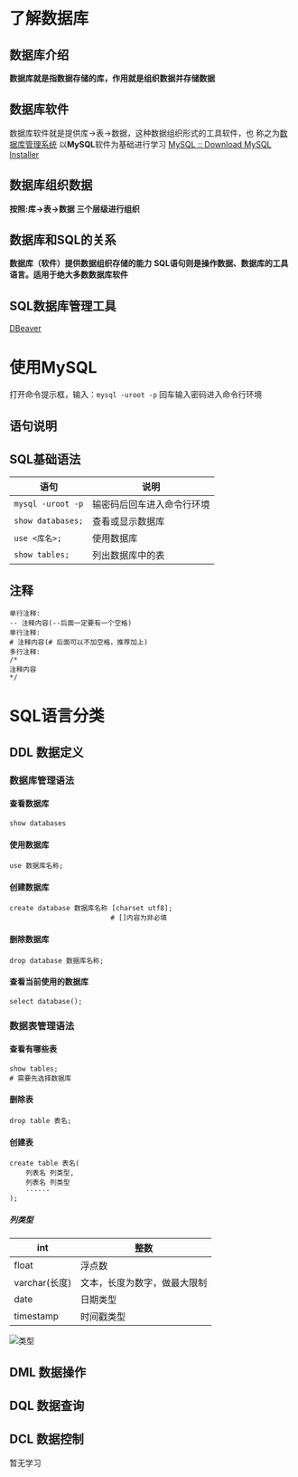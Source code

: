 # 了解数据库

## 数据库介绍

**数据库就是指数据存储的库，作用就是组织数据并存储数据**
## 数据库软件
数据库软件就是提供库->表->数据，这种数据组织形式的工具软件，也
称之为<u>数据库管理系统</u>
以**MySQL**软件为基础进行学习  [MySQL :: Download MySQL Installer](https://dev.mysql.com/downloads/installer/)
## 数据库组织数据

**按照:库->表->数据 三个层级进行组织**
## 数据库和SQL的关系

**数据库（软件）提供数据组织存储的能力**
**SQL语句则是操作数据、数据库的工具语言。适用于绝大多数数据库软件**
## SQL数据库管理工具
[DBeaver](https://dbeaver.io/download/)
# 使用MySQL

打开命令提示框，输入：`mysql -uroot -p` 回车输入密码进入命令行环境
## 语句说明
## SQL基础语法
| 语句 | 说明 |
| ---- | ---- |
| `mysql -uroot -p` | 输密码后回车进入命令行环境 |
| `show databases;` | 查看或显示数据库 |
| `use <库名>;` | 使用数据库 |
| `show tables;` | 列出数据库中的表 |
## 注释
```
单行注释: 
-- 注释内容(--后面一定要有一个空格)
单行注释:
# 注释内容(# 后面可以不加空格，推荐加上)
多行注释:
/*
注释内容
*/
```
# SQL语言分类
## DDL 数据定义
### 数据库管理语法
#### 查看数据库
```mysql
show databases
```
#### 使用数据库
```mysql
use 数据库名称;
```
#### 创建数据库
```mysql
create database 数据库名称 [charset utf8];
					     # []内容为非必填
```
#### 删除数据库
```mysql
drop database 数据库名称;
```
#### 查看当前使用的数据库
```mysql
select database();
```
### 数据表管理语法
#### 查看有哪些表
```mysql
show tables;
# 需要先选择数据库
```
#### 删除表
```mysql
drop table 表名;
```
#### 创建表
```mysql
create table 表名(
	列表名 列类型,
	列表名 列类型
	······
);
```
##### 列类型
| int | 整数 |
| ---- | ---- |
| float | 浮点数 |
| varchar(长度) | 文本，长度为数字，做最大限制 |
| date | 日期类型 |
| timestamp | 时间戳类型 |

![类型](https://hew666.github.io/self-python/学习笔记/Excalidraw/picture/9.MySQL数据库/类型.png)

## DML 数据操作


## DQL 数据查询


## DCL 数据控制
暂无学习